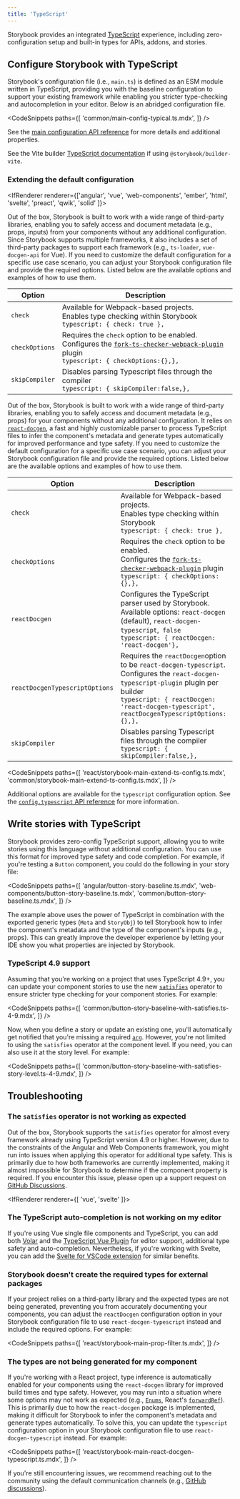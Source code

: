```yaml
---
title: 'TypeScript'
---
```


Storybook provides an integrated [TypeScript](https://www.typescriptlang.org/) experience, including zero-configuration setup and built-in types for APIs, addons, and stories.

## Configure Storybook with TypeScript

Storybook's configuration file (i.e., `main.ts`) is defined as an ESM module written in TypeScript, providing you with the baseline configuration to support your existing framework while enabling you stricter type-checking and autocompletion in your editor. Below is an abridged configuration file.

<!-- prettier-ignore-start -->

<CodeSnippets
  paths={[
    'common/main-config-typical.ts.mdx',
  ]}
/>

<!-- prettier-ignore-end -->

See the [main configuration API reference](../api/main-config) for more details and additional properties.

<Callout variant="info" icon="💡">

See the Vite builder [TypeScript documentation](https://github.com/storybookjs/builder-vite#typescript) if using `@storybook/builder-vite`.

</Callout>

### Extending the default configuration

<IfRenderer renderer={['angular', 'vue', 'web-components', 'ember', 'html', 'svelte', 'preact', 'qwik', 'solid' ]}>

Out of the box, Storybook is built to work with a wide range of third-party libraries, enabling you to safely access and document metadata (e.g., props, inputs) from your components without any additional configuration. Since Storybook supports multiple frameworks, it also includes a set of third-party packages to support each framework (e.g., `ts-loader`, `vue-docgen-api` for Vue). If you need to customize the default configuration for a specific use case scenario, you can adjust your Storybook configuration file and provide the required options. Listed below are the available options and examples of how to use them.

| Option         | Description                                                                                                                                                                                                  |
| -------------- | ------------------------------------------------------------------------------------------------------------------------------------------------------------------------------------------------------------ |
| `check`        | Available for Webpack-based projects.<br/>Enables type checking within Storybook<br/>`typescript: { check: true },`                                                                                          |
| `checkOptions` | Requires the `check` option to be enabled.<br/>Configures the [`fork-ts-checker-webpack-plugin`](https://github.com/TypeStrong/fork-ts-checker-webpack-plugin) plugin<br/>`typescript: { checkOptions:{},},` |
| `skipCompiler` | Disables parsing Typescript files through the compiler<br/>`typescript: { skipCompiler:false,},`                                                                                                             |

</IfRenderer>

<IfRenderer renderer='react'>

Out of the box, Storybook is built to work with a wide range of third-party libraries, enabling you to safely access and document metadata (e.g., props) for your components without any additional configuration. It relies on [`react-docgen`](https://github.com/reactjs/react-docgen), a fast and highly customizable parser to process TypeScript files to infer the component's metadata and generate types automatically for improved performance and type safety. If you need to customize the default configuration for a specific use case scenario, you can adjust your Storybook configuration file and provide the required options. Listed below are the available options and examples of how to use them.

| Option                         | Description                                                                                                                                                                                                                               |
| ------------------------------ | ----------------------------------------------------------------------------------------------------------------------------------------------------------------------------------------------------------------------------------------- |
| `check`                        | Available for Webpack-based projects.<br/>Enables type checking within Storybook<br/>`typescript: { check: true },`                                                                                                                       |
| `checkOptions`                 | Requires the `check` option to be enabled.<br/>Configures the [`fork-ts-checker-webpack-plugin`](https://github.com/TypeStrong/fork-ts-checker-webpack-plugin) plugin<br/>`typescript: { checkOptions: {},},`                             |
| `reactDocgen`                  | Configures the TypeScript parser used by Storybook.<br/>Available options: `react-docgen` (default), `react-docgen-typescript`,` false`<br/> `typescript: { reactDocgen: 'react-docgen'},`                                                |
| `reactDocgenTypescriptOptions` | Requires the `reactDocgen`option to be `react-docgen-typescript`.<br/> Configures the `react-docgen-typescript-plugin` plugin per builder<br/>`typescript: { reactDocgen: 'react-docgen-typescript', reactDocgenTypescriptOptions: {},},` |
| `skipCompiler`                 | Disables parsing Typescript files through the compiler<br/>`typescript: { skipCompiler:false,},`                                                                                                                                          |

</IfRenderer>

<!-- prettier-ignore-start -->

<CodeSnippets
  paths={[
    'react/storybook-main-extend-ts-config.ts.mdx',
    'common/storybook-main-extend-ts-config.ts.mdx',
  ]}
/>


<!-- prettier-ignore-end -->

<Callout>

Additional options are available for the `typescript` configuration option. See the [`config.typescript` API reference](../api/main-config-typescript.md) for more information.

</Callout>

## Write stories with TypeScript

Storybook provides zero-config TypeScript support, allowing you to write stories using this language without additional configuration. You can use this format for improved type safety and code completion. For example, if you're testing a `Button` component, you could do the following in your story file:

<!-- prettier-ignore-start -->

<CodeSnippets
  paths={[
    'angular/button-story-baseline.ts.mdx',
    'web-components/button-story-baseline.ts.mdx',
    'common/button-story-baseline.ts.mdx',
  ]}
/>

<!-- prettier-ignore-end -->

The example above uses the power of TypeScript in combination with the exported generic types (`Meta` and `StoryObj`) to tell Storybook how to infer the component's metadata and the type of the component's inputs (e.g., props). This can greatly improve the developer experience by letting your IDE show you what properties are injected by Storybook.

### TypeScript 4.9 support

Assuming that you're working on a project that uses TypeScript 4.9+, you can update your component stories to use the new [`satisfies`](https://www.typescriptlang.org/docs/handbook/release-notes/typescript-4-9.html) operator to ensure stricter type checking for your component stories. For example:

<!-- prettier-ignore-start -->

<CodeSnippets
  paths={[
    'common/button-story-baseline-with-satisfies.ts-4-9.mdx',
  ]}
/>

<!-- prettier-ignore-end -->

Now, when you define a story or update an existing one, you'll automatically get notified that you're missing a required [`arg`](../writing-stories/args). However, you're not limited to using the `satisfies` operator at the component level. If you need, you can also use it at the story level. For example:

<!-- prettier-ignore-start -->

<CodeSnippets
  paths={[
    'common/button-story-baseline-with-satisfies-story-level.ts-4-9.mdx',
  ]}
/>

<!-- prettier-ignore-end -->

## Troubleshooting

### The `satisfies` operator is not working as expected

Out of the box, Storybook supports the `satisfies` operator for almost every framework already using TypeScript version 4.9 or higher. However, due to the constraints of the Angular and Web Components framework, you might run into issues when applying this operator for additional type safety. This is primarily due to how both frameworks are currently implemented, making it almost impossible for Storybook to determine if the component property is required. If you encounter this issue, please open up a support request on [GitHub Discussions](https://github.com/storybookjs/storybook/discussions/new?category=help).

<IfRenderer renderer={[ 'vue', 'svelte' ]}>

### The TypeScript auto-completion is not working on my editor

If you're using Vue single file components and TypeScript, you can add both [Volar](https://marketplace.visualstudio.com/items?itemName=Vue.volar) and the [TypeScript Vue Plugin](https://marketplace.visualstudio.com/items?itemName=Vue.vscode-typescript-vue-plugin) for editor support, additional type safety and auto-completion. Nevertheless, if you're working with Svelte, you can add the [Svelte for VSCode extension](https://marketplace.visualstudio.com/items?itemName=svelte.svelte-vscode) for similar benefits.

</IfRenderer>

<IfRenderer renderer='react'>

### Storybook doesn't create the required types for external packages

If your project relies on a third-party library and the expected types are not being generated, preventing you from accurately documenting your components, you can adjust the `reactDocgen` configuration option in your Storybook configuration file to use `react-docgen-typescript` instead and include the required options. For example:

<!-- prettier-ignore-start -->

<CodeSnippets
  paths={[
    'react/storybook-main-prop-filter.ts.mdx',
  ]}
/>


<!-- prettier-ignore-end -->

### The types are not being generated for my component

If you're working with a React project, type inference is automatically enabled for your components using the `react-docgen` library for improved build times and type safety. However, you may run into a situation where some options may not work as expected (e.g., [`Enums`](https://www.typescriptlang.org/docs/handbook/enums.html), React's [`forwardRef`](https://react.dev/reference/react/forwardRef)). This is primarily due to how the `react-docgen` package is implemented, making it difficult for Storybook to infer the component's metadata and generate types automatically. To solve this, you can update the `typescript` configuration option in your Storybook configuration file to use `react-docgen-typescript` instead. For example:

<!-- prettier-ignore-start -->

<CodeSnippets
  paths={[
    'react/storybook-main-react-docgen-typescript.ts.mdx',
  ]}
/>

<!-- prettier-ignore-end -->

If you're still encountering issues, we recommend reaching out to the community using the default communication channels (e.g., [GitHub discussions](https://github.com/storybookjs/storybook/discussions/new?category=help)).

</IfRenderer>
